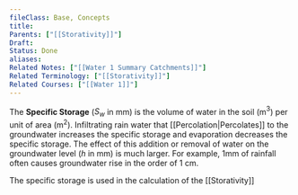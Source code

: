 ```yaml
---
fileClass: Base, Concepts
title: 
Parents: ["[[Storativity]]"]
Draft: 
Status: Done
aliases: 
Related Notes: ["[[Water 1 Summary Catchments]]"]
Related Terminology: ["[[Storativity]]"]
Related Courses: ["[[Water 1]]"]
---
```

The **Specific Storage** ($S_w$ in mm) is the volume of water in the soil (m$^3$) per unit of area (m$^2$). Infiltrating rain water that [[Percolation|Percolates]] to the groundwater increases the specific storage and evaporation decreases the specific storage. The effect of this addition or removal of water on the groundwater level ($h$ in mm) is much larger. For example, 1mm of rainfall often causes groundwater rise in the order of 1 cm. 

The specific storage is used in the calculation of the [[Storativity]]
